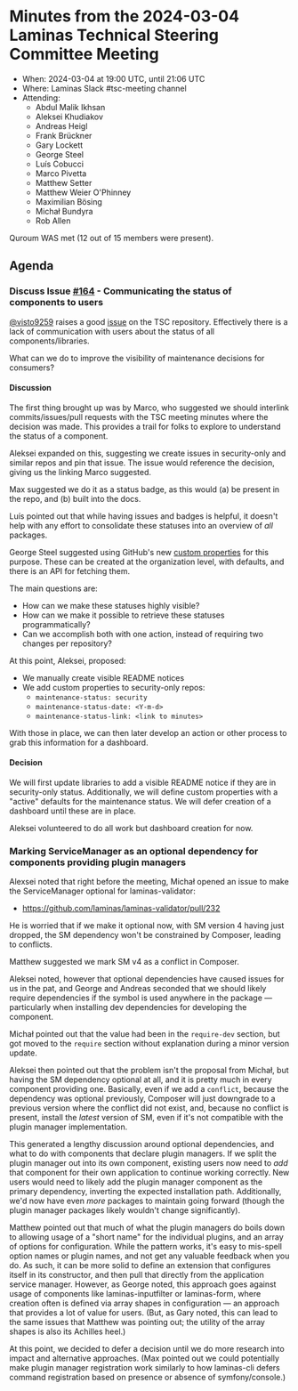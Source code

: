 # Minutes from the 2024-03-04 Laminas Technical Steering Committee Meeting

- When: 2024-03-04 at 19:00 UTC, until 21:06 UTC
- Where: Laminas Slack #tsc-meeting channel
- Attending:
  - Abdul Malik Ikhsan
  - Aleksei Khudiakov
  - Andreas Heigl
  - Frank Brückner
  - Gary Lockett
  - George Steel
  - Luís Cobucci
  - Marco Pivetta
  - Matthew Setter
  - Matthew Weier O'Phinney
  - Maximilian Bösing
  - Michał Bundyra
  - Rob Allen

Quroum WAS met (12 out of 15 members were present).

## Agenda

### Discuss Issue [#164](https://github.com/laminas/technical-steering-committee/issues/164) - Communicating the status of components to users

[@visto9259](https://github.com/visto9259) raises a good [issue](https://github.com/laminas/technical-steering-committee/issues/164) on the TSC repository.
Effectively there is a lack of communication with users about the status of all components/libraries.

What can we do to improve the visibility of maintenance decisions for consumers?

#### Discussion

The first thing brought up was by Marco, who suggested we should interlink commits/issues/pull requests with the TSC meeting minutes where the decision was made.
This provides a trail for folks to explore to understand the status of a component.

Aleksei expanded on this, suggesting we create issues in security-only and similar repos and pin that issue.
The issue would reference the decision, giving us the linking Marco suggested.

Max suggested we do it as a status badge, as this would (a) be present in the repo, and (b) built into the docs.

Luís pointed out that while having issues and badges is helpful, it doesn't help with any effort to consolidate these statuses into an overview of _all_ packages.

George Steel suggested using GitHub's new [custom properties](https://github.blog/changelog/2023-10-12-github-repository-custom-properties-beta/) for this purpose.
These can be created at the organization level, with defaults, and there is an API for fetching them.

The main questions are:

- How can we make these statuses highly visible?
- How can we make it possible to retrieve these statuses programmatically?
- Can we accomplish both with one action, instead of requiring two changes per repository?

At this point, Aleksei, proposed:

- We manually create visible README notices
- We add custom properties to security-only repos:
  - `maintenance-status: security`
  - `maintenance-status-date: <Y-m-d>`
  - `maintenance-status-link: <link to minutes>`

With those in place, we can then later develop an action or other process to grab this information for a dashboard.

#### Decision

We will first update libraries to add a visible README notice if they are in security-only status.
Additionally, we will define custom properties with a "active" defaults for the maintenance status.
We will defer creation of a dashboard until these are in place.

Aleksei volunteered to do all work but dashboard creation for now.

### Marking ServiceManager as an optional dependency for components providing plugin managers 

Alexsei noted that right before the meeting, Michał opened an issue to make the ServiceManager optional for laminas-validator:

- https://github.com/laminas/laminas-validator/pull/232

He is worried that if we make it optional now, with SM version 4 having just dropped, the SM dependency won't be constrained by Composer, leading to conflicts.

Matthew suggested we mark SM v4 as a conflict in Composer.

Aleksei noted, however that optional dependencies have caused issues for us in the pat, and George and Andreas seconded that we should likely require dependencies if the symbol is used anywhere in the package — particularly when installing dev dependencies for developing the component.

Michał pointed out that the value had been in the `require-dev` section, but got moved to the `require` section without explanation during a minor version update.

Aleksei then pointed out that the problem isn't the proposal from Michał, but having the SM dependency optional at all, and it is pretty much in every component providing one.
Basically, even if we add a `conflict`, because the dependency was optional previously, Composer will just downgrade to a previous version where the conflict did not exist, and, because no conflict is present, install the _latest_ version of SM, even if it's not compatible with the plugin manager implementation.

This generated a lengthy discussion around optional dependencies, and what to do with components that declare plugin managers.
If we split the plugin manager out into its own component, existing users now need to _add_ that component for their own application to continue working correctly.
New users would need to likely add the plugin manager component as the primary dependency, inverting the expected installation path.
Additionally, we'd now have even _more_ packages to maintain going forward (though the plugin manager packages likely wouldn't change significantly).

Matthew pointed out that much of what the plugin managers do boils down to allowing usage of a "short name" for the individual plugins, and an array of options for configuration.
While the pattern works, it's easy to mis-spell option names or plugin names, and not get any valuable feedback when you do.
As such, it can be more solid to define an extension that configures itself in its constructor, and then pull that directly from the application service manager.
However, as George noted, this approach goes against usage of components like laminas-inputfilter or laminas-form, where creation often is defined via array shapes in configuration — an approach that provides a lot of value for users.
(But, as Gary noted, this can lead to the same issues that Matthew was pointing out; the utility of the array shapes is also its Achilles heel.)

At this point, we decided to defer a decision until we do more research into impact and alternative approaches.
(Max pointed out we could potentially make plugin manager registration work similarly to how laminas-cli defers command registration based on presence or absence of symfony/console.)
